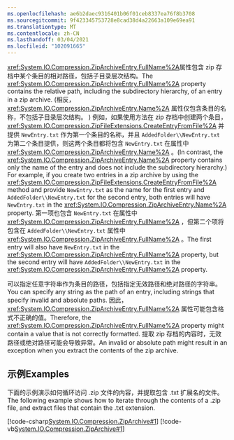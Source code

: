 ```yaml
---
ms.openlocfilehash: ae6b2daec9316401b06f01ceb8337ea76f8b3708
ms.sourcegitcommit: 9f423345753728e8cad38d4a22663a109e69ea91
ms.translationtype: MT
ms.contentlocale: zh-CN
ms.lasthandoff: 03/04/2021
ms.locfileid: "102091665"
---
```

<span data-ttu-id="0b13b-101"><xref:System.IO.Compression.ZipArchiveEntry.FullName%2A>属性包含 zip 存档中某个条目的相对路径，包括子目录层次结构。</span><span class="sxs-lookup"><span data-stu-id="0b13b-101">The <xref:System.IO.Compression.ZipArchiveEntry.FullName%2A> property contains the relative path, including the subdirectory hierarchy, of an entry in a zip archive.</span></span> <span data-ttu-id="0b13b-102"> (相反， <xref:System.IO.Compression.ZipArchiveEntry.Name%2A> 属性仅包含条目的名称，不包括子目录层次结构。 ) 例如，如果使用方法在 zip 存档中创建两个条目， <xref:System.IO.Compression.ZipFileExtensions.CreateEntryFromFile%2A> 并提供 `NewEntry.txt` 作为第一个条目的名称，并且 `AddedFolder\\NewEntry.txt` 为第二个条目提供，则这两个条目都将包含 `NewEntry.txt` 在属性中 <xref:System.IO.Compression.ZipArchiveEntry.Name%2A> 。</span><span class="sxs-lookup"><span data-stu-id="0b13b-102">(In contrast, the <xref:System.IO.Compression.ZipArchiveEntry.Name%2A> property contains only the name of the entry and does not include the subdirectory hierarchy.) For example, if you create two entries in a zip archive by using the <xref:System.IO.Compression.ZipFileExtensions.CreateEntryFromFile%2A> method and provide `NewEntry.txt` as the name for the first entry and `AddedFolder\\NewEntry.txt` for the second entry, both entries will have `NewEntry.txt` in the <xref:System.IO.Compression.ZipArchiveEntry.Name%2A> property.</span></span> <span data-ttu-id="0b13b-103">第一项也包含 `NewEntry.txt` 在属性中 <xref:System.IO.Compression.ZipArchiveEntry.FullName%2A> ，但第二个项将包含在 `AddedFolder\\NewEntry.txt` 属性中 <xref:System.IO.Compression.ZipArchiveEntry.FullName%2A> 。</span><span class="sxs-lookup"><span data-stu-id="0b13b-103">The first entry will also have `NewEntry.txt` in the <xref:System.IO.Compression.ZipArchiveEntry.FullName%2A> property, but the second entry will have `AddedFolder\\NewEntry.txt` in the <xref:System.IO.Compression.ZipArchiveEntry.FullName%2A> property.</span></span>

<span data-ttu-id="0b13b-104">可以指定任意字符串作为条目的路径，包括指定无效路径和绝对路径的字符串。</span><span class="sxs-lookup"><span data-stu-id="0b13b-104">You can specify any string as the path of an entry, including strings that specify invalid and absolute paths.</span></span> <span data-ttu-id="0b13b-105">因此， <xref:System.IO.Compression.ZipArchiveEntry.FullName%2A> 属性可能包含格式不正确的值。</span><span class="sxs-lookup"><span data-stu-id="0b13b-105">Therefore, the <xref:System.IO.Compression.ZipArchiveEntry.FullName%2A> property might contain a value that is not correctly formatted.</span></span> <span data-ttu-id="0b13b-106">提取 zip 存档的内容时，无效路径或绝对路径可能会导致异常。</span><span class="sxs-lookup"><span data-stu-id="0b13b-106">An invalid or absolute path might result in an exception when you extract the contents of the zip archive.</span></span>

## <a name="examples"></a><span data-ttu-id="0b13b-107">示例</span><span class="sxs-lookup"><span data-stu-id="0b13b-107">Examples</span></span>

<span data-ttu-id="0b13b-108">下面的示例演示如何循环访问 .zip 文件的内容，并提取包含 .txt 扩展名的文件。</span><span class="sxs-lookup"><span data-stu-id="0b13b-108">The following example shows how to iterate through the contents of a .zip file, and extract files that contain the .txt extension.</span></span>

[!code-csharp[System.IO.Compression.ZipArchive#1](~/samples/snippets/csharp/VS_Snippets_CLR_System/system.io.compression.ziparchive/cs/program1.cs#1)]
[!code-vb[System.IO.Compression.ZipArchive#1](~/samples/snippets/visualbasic/VS_Snippets_CLR_System/system.io.compression.ziparchive/vb/program1.vb#1)]

